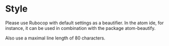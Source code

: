 # Style

Please use Rubocop with default settings as a beautifier. In the atom ide, for
instance, it can be used in combination with the package atom-beautify.

Also use a maximal line length of 80 characters. 

